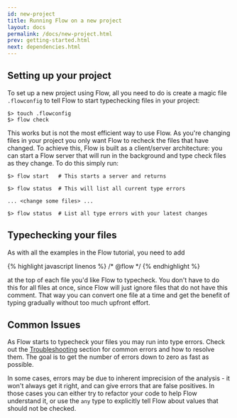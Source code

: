 ```yaml
---
id: new-project
title: Running Flow on a new project
layout: docs
permalink: /docs/new-project.html
prev: getting-started.html
next: dependencies.html
---
```


## Setting up your project

To set up a new project using Flow, all you need to do is create a magic file `.flowconfig` to tell Flow to start typechecking files in your project:

```
$> touch .flowconfig
$> flow check
```

This works but is not the most efficient way to use Flow. As you're changing files in your project you only want Flow to recheck the files that have changed. To achieve this, Flow is built as a client/server architecture: you can start a Flow server that will run in the background and type check files as they change. To do this simply run:

```
$> flow start   # This starts a server and returns

$> flow status  # This will list all current type errors

... <change some files> ...

$> flow status  # List all type errors with your latest changes
```

## Typechecking your files

As with all the examples in the Flow tutorial, you need to add

{% highlight javascript linenos %}
/* @flow */
{% endhighlight %}

at the top of each file you'd like Flow to typecheck. You don't have to do this for all files at once, since Flow will just ignore files that do not have this comment. That way you can convert one file at a time and get the benefit of typing gradually without too much upfront effort.

## Common Issues

As Flow starts to typecheck your files you may run into type errors. Check out the [Troubleshooting](troubleshooting.html) section for common errors and how to resolve them. The goal is to get the number of errors down to zero as fast as possible.

In some cases, errors may be due to inherent imprecision of the analysis - it won't always get it right, and can give errors that are false positives. In those cases you can either try to refactor your code to help Flow understand it, or use the `any` type to explicitly tell Flow about values that should not be checked.

